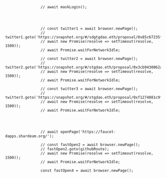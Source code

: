 
                    

                    // await maskLogin();




                    // const twitter1 = await browser.newPage();
                    // twitter1.goto('https://snapshot.org/#/sdgtgdao.eth/proposal/0x85c67235f303a69df297e1f23dcf6dc2845366a8672362e94612350ba4a4d7928cc8ea');
                    // await new Promise(resolve => setTimeout(resolve, 1500));
                    // await Promise.waitForNetworkIdle;

                    // const twitter2 = await browser.newPage();
                    // twitter2.goto('https://snapshot.org/#/stgdao.eth/proposal/0x3cb9430062af89937887e9d359e4765de4f138c6bcea49ee66225a8fa998e97b');
                    // await new Promise(resolve => setTimeout(resolve, 1500));
                    // await Promise.waitForNetworkIdle;

                    // const twitter3 = await browser.newPage();
                    // twitter3.goto('https://snapshot.org/#/stgdao.eth/proposal/0xf1274081c9f4db1db77f30f21b53f61dde8716f8d3f2aac7367709bd4af369b2');
                    // await new Promise(resolve => setTimeout(resolve, 1500));
                    // await Promise.waitForNetworkIdle;



                    
                    // await openPage('https://faucet-dapps.shardeum.org/');

                    // const fastOpen2 = await browser.newPage();
                    // fastOpen2.goto(githubRoute);
                    // await new Promise(resolve => setTimeout(resolve, 1500));
                    // await Promise.waitForNetworkIdle;

                    const fastOpen4 = await browser.newPage();
